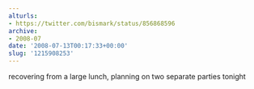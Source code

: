 ```yaml
---
alturls:
- https://twitter.com/bismark/status/856868596
archive:
- 2008-07
date: '2008-07-13T00:17:33+00:00'
slug: '1215908253'
---
```


recovering from a large lunch, planning on two separate parties tonight

